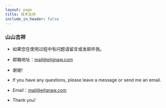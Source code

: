 ```yaml
---
layout: page
title: 技术支持
include_in_header: false
---
```



### 山山吉祥
- 如果您在使用过程中有问题请留言或发邮件我。
- 邮箱地址：mail@eilgnaw.com
- 谢谢!

- If you have any questions, please leave a message or send me an email.
- Email：mail@eilgnaw.com
- Thank you!
